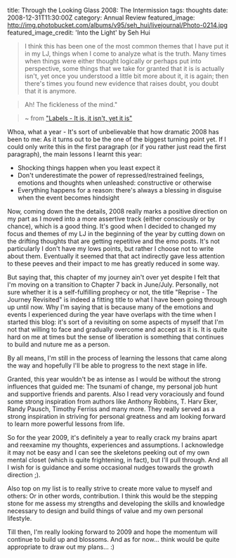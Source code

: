 title: Through the Looking Glass 2008: The Intermission
tags: thoughts
date: 2008-12-31T11:30:00Z
category: Annual Review
featured_image: http://img.photobucket.com/albums/v95/seh_hui/livejournal/Photo-0214.jpg
featured_image_credit: 'Into the Light' by Seh Hui

> I think this has been one of the most common themes that I have put it in my LJ, things when I come to analyze what is the truth. Many times when things were either thought logically or perhaps put into perspective, some things that we take for granted that it is is actually isn't, yet once you understood a little bit more about it, it is again; then there's times you found new evidence that raises doubt, you doubt that it is anymore.

> Ah! The fickleness of the mind."

> ~ from ["Labels - It is, it isn't, yet it is"]({filename}/blog/2008/todays-drifting-thoughts-labels-it-is-it-isnt-yet-it-is.md)

Whoa, what a year - It's sort of unbelievable that how dramatic 2008 has been to me: As it turns out to be the one of the biggest turning point yet. If I could only write this in the first paragraph (or if you rather just read the first paragraph), the main lessons I learnt this year:

- Shocking things happen when you least expect it
- Don't underestimate the power of repressed/restrained feelings, emotions and thoughts when unleashed: constructive or otherwise
- Everything happens for a reason: there's always a blessing in disguise when the event becomes hindsight

Now, coming down the the details, 2008 really marks a positive direction on my part as I moved into a more assertive track (either consciously or by chance), which is a good thing. It's good when I decided to changed my focus and themes of my LJ in the beginning of the year by cutting down on the drifting thoughts that are getting repetitive and the emo posts. It's not particularly I don't have my lows points, but rather I choose not to write about them. Eventually it seemed that that act indirectly gave less attention to these peeves and their impact to me has greatly reduced in some way.

But saying that, this chapter of my journey ain't over yet despite I felt that I'm moving on a transition to Chapter 7 back in June/July. Personally, not sure whether it is a self-fulfilling prophecy or not, the title "Reprise - The Journey Revisited" is indeed a fitting title to what I have been going through up until now. Why I'm saying that is because many of the emotions and events I experienced during the year have overlaps with the time when I started this blog: it's sort of a revisiting on some aspects of myself that I'm not that willing to face and gradually overcome and accept as it is. It is quite hard on me at times but the sense of liberation is something that continues to build and nuture me as a person.

By all means, I'm still in the process of learning the lessons that came along the way and hopefully I'll be able to progress to the next stage in life.

Granted, this year wouldn't be as intense as I would be without the strong influences that guided me: The tsunami of change, my personal job hunt and supportive friends and parents. Also I read very voraciously and found some strong inspiration from authors like Anthony Robbins, T. Harv Eker, Randy Pausch, Timothy Ferriss and many more. They really served as a strong inspiration in striving for personal greatness and am looking forward to learn more powerful lessons from life.

So for the year 2009, it's definitely a year to really crack my brains apart and reexamine my thoughts, experiences and assumptions. I acknowledge it may not be easy and I can see the skeletons peeking out of my own mental closet (which is quite frightening, in fact), but I'll pull through. And all I wish for is guidance and some occasional nudges towards the growth direction ;).

Also top on my list is to really strive to create more value to myself and others: Or in other words, contribution. I think this would be the stepping stone for me assess my strengths and developing the skills and knowledge necessary to design and build things of value and my own personal lifestyle.

Till then, I'm really looking forward to 2009 and hope the momentum will continue to build up and blossoms. And as for now… think would be quite appropriate to draw out my plans… :)
